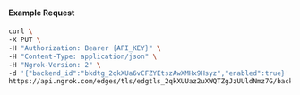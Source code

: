 <!-- Code generated for API Clients. DO NOT EDIT. -->

#### Example Request

```bash
curl \
-X PUT \
-H "Authorization: Bearer {API_KEY}" \
-H "Content-Type: application/json" \
-H "Ngrok-Version: 2" \
-d '{"backend_id":"bkdtg_2qkXUa6vCFZYEtszAwXMHx9Hsyz","enabled":true}' \
https://api.ngrok.com/edges/tls/edgtls_2qkXUUaz2uXWQTZgJzUUldNmz7G/backend
```
